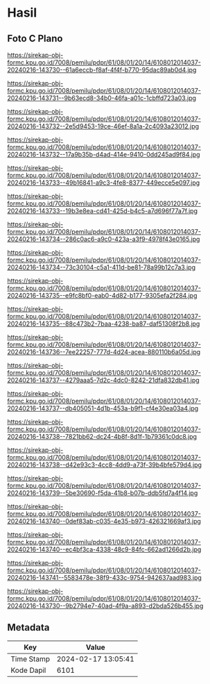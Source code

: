 # Hasil

## Foto C Plano

https://sirekap-obj-formc.kpu.go.id/7008/pemilu/pdpr/61/08/01/20/14/6108012014037-20240216-143730--61a6eccb-f8af-4f4f-b770-95dac89ab0d4.jpg

https://sirekap-obj-formc.kpu.go.id/7008/pemilu/pdpr/61/08/01/20/14/6108012014037-20240216-143731--9b63ecd8-34b0-46fa-a01c-1cbffd723a03.jpg

https://sirekap-obj-formc.kpu.go.id/7008/pemilu/pdpr/61/08/01/20/14/6108012014037-20240216-143732--2e5d9453-19ce-46ef-8a1a-2c4093a23012.jpg

https://sirekap-obj-formc.kpu.go.id/7008/pemilu/pdpr/61/08/01/20/14/6108012014037-20240216-143732--17a9b35b-d4ad-414e-9410-0dd245ad9f84.jpg

https://sirekap-obj-formc.kpu.go.id/7008/pemilu/pdpr/61/08/01/20/14/6108012014037-20240216-143733--49b16841-a9c3-4fe8-8377-449ecce5e097.jpg

https://sirekap-obj-formc.kpu.go.id/7008/pemilu/pdpr/61/08/01/20/14/6108012014037-20240216-143733--19b3e8ea-cd41-425d-b4c5-a7d696f77a7f.jpg

https://sirekap-obj-formc.kpu.go.id/7008/pemilu/pdpr/61/08/01/20/14/6108012014037-20240216-143734--286c0ac6-a9c0-423a-a3f9-4978f43e0165.jpg

https://sirekap-obj-formc.kpu.go.id/7008/pemilu/pdpr/61/08/01/20/14/6108012014037-20240216-143734--73c30104-c5a1-411d-be81-78a99b12c7a3.jpg

https://sirekap-obj-formc.kpu.go.id/7008/pemilu/pdpr/61/08/01/20/14/6108012014037-20240216-143735--e9fc8bf0-eab0-4d82-b177-9305efa2f284.jpg

https://sirekap-obj-formc.kpu.go.id/7008/pemilu/pdpr/61/08/01/20/14/6108012014037-20240216-143735--88c473b2-7baa-4238-ba87-daf51308f2b8.jpg

https://sirekap-obj-formc.kpu.go.id/7008/pemilu/pdpr/61/08/01/20/14/6108012014037-20240216-143736--7ee22257-777d-4d24-acea-880110b6a05d.jpg

https://sirekap-obj-formc.kpu.go.id/7008/pemilu/pdpr/61/08/01/20/14/6108012014037-20240216-143737--4279aaa5-7d2c-4dc0-8242-21dfa832db41.jpg

https://sirekap-obj-formc.kpu.go.id/7008/pemilu/pdpr/61/08/01/20/14/6108012014037-20240216-143737--db405051-4d1b-453a-b9f1-cf4e30ea03a4.jpg

https://sirekap-obj-formc.kpu.go.id/7008/pemilu/pdpr/61/08/01/20/14/6108012014037-20240216-143738--7821bb62-dc24-4b8f-8d1f-1b79361c0dc8.jpg

https://sirekap-obj-formc.kpu.go.id/7008/pemilu/pdpr/61/08/01/20/14/6108012014037-20240216-143738--d42e93c3-4cc8-4dd9-a73f-39b4bfe579d4.jpg

https://sirekap-obj-formc.kpu.go.id/7008/pemilu/pdpr/61/08/01/20/14/6108012014037-20240216-143739--5be30690-f5da-41b8-b07b-ddb5fd7a4f14.jpg

https://sirekap-obj-formc.kpu.go.id/7008/pemilu/pdpr/61/08/01/20/14/6108012014037-20240216-143740--0def83ab-c035-4e35-b973-426321669af3.jpg

https://sirekap-obj-formc.kpu.go.id/7008/pemilu/pdpr/61/08/01/20/14/6108012014037-20240216-143740--ec4bf3ca-4338-48c9-84fc-662ad1266d2b.jpg

https://sirekap-obj-formc.kpu.go.id/7008/pemilu/pdpr/61/08/01/20/14/6108012014037-20240216-143741--5583478e-38f9-433c-9754-942637aad983.jpg

https://sirekap-obj-formc.kpu.go.id/7008/pemilu/pdpr/61/08/01/20/14/6108012014037-20240216-143730--9b2794e7-40ad-4f9a-a893-d2bda526b455.jpg


## Metadata

| Key        | Value               |
| ---------- | ------------------- |
| Time Stamp | 2024-02-17 13:05:41 |
| Kode Dapil | 6101                |



